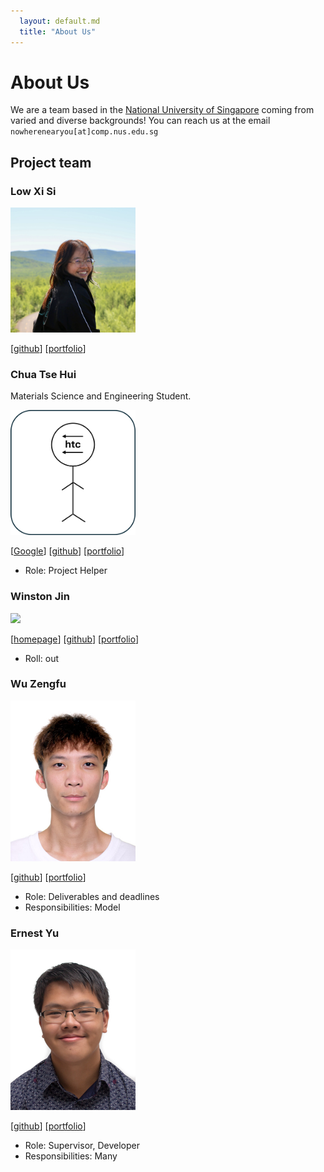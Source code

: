 ```yaml
---
  layout: default.md
  title: "About Us"
---
```


# About Us

We are a team based in the [National University of Singapore](http://www.nus.edu.sg) coming from varied and diverse backgrounds!
You can reach us at the email `nowherenearyou[at]comp.nus.edu.sg`


## Project team

### Low Xi Si

<img src="images/lowxisi.png" width="200px">

[[github](https://github.com/lowxisi)]
[[portfolio](team/lowxisi.md)]

### Chua Tse Hui
Materials Science and Engineering Student.

<img src="images/cth06-Github.png" width="200px">

[[Google](http://www.google.com.sg)]
[[github](https://github.com/cth06-Github)]
[[portfolio](team/johndoe.md)]

* Role: Project Helper

### Winston Jin

<img src="images/winstonjin.png" width="200px">

[[homepage](http://www.comp.nus.edu.sg/)]
[[github](https://github.com/winstonjin)]
[[portfolio](team/johndoe.md)]

* Roll: out

### Wu Zengfu

<img src="images/wuzengfu.png" width="200px">

[[github](https://github.com/wuzengfu)]
[[portfolio](team/zengfu.md)]

* Role: Deliverables and deadlines
* Responsibilities: Model

### Ernest Yu

<img src="images/somethingfishyfishy.png" width="200px">

[[github](http://github.com/somethingfishyfishy)] 
[[portfolio](team/johndoe.md)]

* Role: Supervisor, Developer
* Responsibilities: Many

